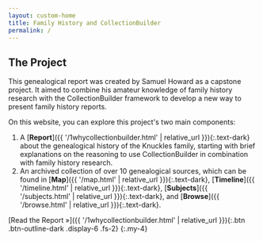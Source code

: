 ```yaml
---
layout: custom-home
title: Family History and CollectionBuilder
permalink: /
---
```


## The Project 

This genealogical report was created by Samuel Howard as a capstone project. It aimed to combine his amateur knowledge of family history research with the CollectionBuilder framework to develop a new way to present family history reports.

On this website, you can explore this project's two main components:

1. A [**Report**]({{ '/1whycollectionbuilder.html' | relative_url }}){:.text-dark} about the genealogical history of the Knuckles family, starting with brief explanations on the reasoning to use CollectionBuilder in combination with family history research.
3. An archived collection of over 10 genealogical sources, which can be found in [**Map**]({{ '/map.html' | relative_url }}){:.text-dark}, [**Timeline**]({{ '/timeline.html' | relative_url }}){:.text-dark}, [**Subjects**]({{ '/subjects.html' | relative_url }}){:.text-dark}, and [**Browse**]({{ '/browse.html' | relative_url }}){:.text-dark}.

[Read the Report &raquo;]({{ '/1whycollectionbuilder.html' | relative_url }}){:.btn .btn-outline-dark .display-6 .fs-2}
{:.my-4}